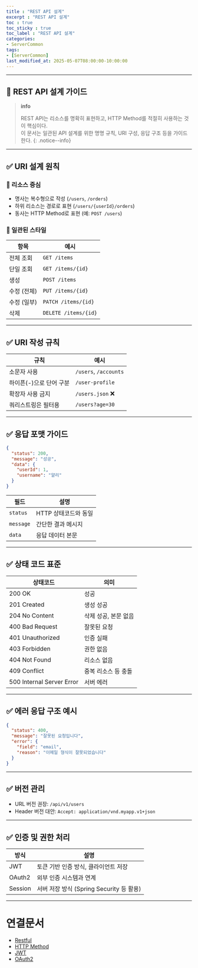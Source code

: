 ```yaml
---
title : "REST API 설계"
excerpt : "REST API 설계"
toc : true
toc_sticky : true
toc_label : "REST API 설계"
categories:
- ServerCommon
tags:
- [ServerCommon]
last_modified_at: 2025-05-07T08:00:00-10:00:00
---
```

  
---
  
## 📌 REST API 설계 가이드

> **info**
>
> REST API는 리소스를 명확히 표현하고, HTTP Method를 적절히 사용하는 것이 핵심이다.  
> 이 문서는 일관된 API 설계를 위한 명명 규칙, URI 구성, 응답 구조 등을 가이드한다. 
{: .notice--info}  

---
  
## ✅ URI 설계 원칙
  
### 🔹 리소스 중심

- 명사는 복수형으로 작성 (`/users`, `/orders`)
- 하위 리소스는 경로로 표현 (`/users/{userId}/orders`)
- 동사는 HTTP Method로 표현 (예: `POST /users`)
  
### 🔹 일관된 스타일

| 항목 | 예시 |
|------|------|
| 전체 조회 | `GET /items` |
| 단일 조회 | `GET /items/{id}` |
| 생성 | `POST /items` |
| 수정 (전체) | `PUT /items/{id}` |
| 수정 (일부) | `PATCH /items/{id}` |
| 삭제 | `DELETE /items/{id}` |

---
  
## ✅ URI 작성 규칙

| 규칙 | 예시 |
|------|------|
| 소문자 사용 | `/users`, `/accounts` |
| 하이픈(-)으로 단어 구분 | `/user-profile` |
| 확장자 사용 금지 | `/users.json` ❌ |
| 쿼리스트링은 필터용 | `/users?age=30` |

---
  
## ✅ 응답 포맷 가이드
  
```json
{
  "status": 200,
  "message": "성공",
  "data": {
    "userId": 1,
    "username": "얄리"
  }
}
```

| 필드 | 설명 |
|------|------|
| `status` | HTTP 상태코드와 동일 |
| `message` | 간단한 결과 메시지 |
| `data` | 응답 데이터 본문 |

---
  
## ✅ 상태 코드 표준

| 상태코드 | 의미 |
|----------|------|
| 200 OK | 성공 |
| 201 Created | 생성 성공 |
| 204 No Content | 삭제 성공, 본문 없음 |
| 400 Bad Request | 잘못된 요청 |
| 401 Unauthorized | 인증 실패 |
| 403 Forbidden | 권한 없음 |
| 404 Not Found | 리소스 없음 |
| 409 Conflict | 중복 리소스 등 충돌 |
| 500 Internal Server Error | 서버 에러 |

---
  
## ✅ 에러 응답 구조 예시
  
```json
{
  "status": 400,
  "message": "잘못된 요청입니다",
  "error": {
    "field": "email",
    "reason": "이메일 형식이 잘못되었습니다"
  }
}
```

---
  
## ✅ 버전 관리

- URL 버전 권장: `/api/v1/users`
- Header 버전 대안: `Accept: application/vnd.myapp.v1+json`

---
  
## ✅ 인증 및 권한 처리

| 방식 | 설명 |
|------|------|
| JWT | 토큰 기반 인증 방식, 클라이언트 저장 |
| OAuth2 | 외부 인증 시스템과 연계 |
| Session | 서버 저장 방식 (Spring Security 등 활용)

---
  
# 연결문서
- [Restful](../../servercommon/servercommon-Restful)
- [HTTP Method](../../servercommon/servercommon-HTTP-Method)
- [JWT](../../servercommon/servercommon-JWT)
- [OAuth2](../../servercommon/servercommon-OAuth2)
